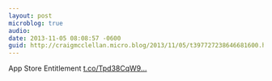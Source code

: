 ```yaml
---
layout: post
microblog: true
audio: 
date: 2013-11-05 08:08:57 -0600
guid: http://craigmcclellan.micro.blog/2013/11/05/t397727238646681600.html
---
```

App Store Entitlement [t.co/Tpd38CqW9...](http://t.co/Tpd38CqW9j)
